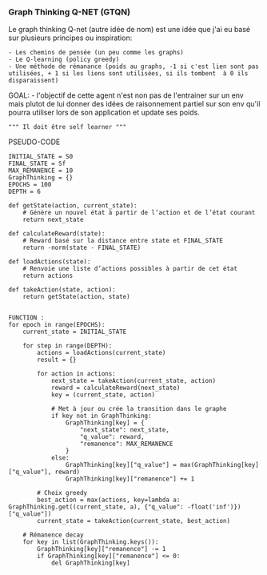 
### Graph Thinking Q-NET (GTQN)


Le graph thinking Q-net (autre idée de nom) est une idée que j'ai eu basé sur plusieurs principes ou inspiration:

    - Les chemins de pensée (un peu comme les graphs)
    - Le Q-learning (policy greedy)
    - Une méthode de rémanance (poids au graphs, -1 si c'est lien sont pas utilisées, + 1 si les liens sont utilisées, si ils tombent  à 0 ils disparaissent)


GOAL:
    - l'objectif de cette agent n'est non pas de l'entrainer sur un env mais plutot de lui donner des idées de raisonnement partiel sur son env qu'il pourra utiliser lors de son application et update ses poids.

    """ Il doit être self learner """

PSEUDO-CODE


    INITIAL_STATE = S0
    FINAL_STATE = Sf
    MAX_REMANENCE = 10
    GraphThinking = {}
    EPOCHS = 100
    DEPTH = 6

    def getState(action, current_state):
        # Génère un nouvel état à partir de l’action et de l’état courant
        return next_state

    def calculateReward(state):
        # Reward basé sur la distance entre state et FINAL_STATE
        return -norm(state - FINAL_STATE)

    def loadActions(state):
        # Renvoie une liste d’actions possibles à partir de cet état
        return actions

    def takeAction(state, action):
        return getState(action, state)


    FUNCTION : 
    for epoch in range(EPOCHS):
        current_state = INITIAL_STATE
        
        for step in range(DEPTH):
            actions = loadActions(current_state)
            result = {}

            for action in actions:
                next_state = takeAction(current_state, action)
                reward = calculateReward(next_state)
                key = (current_state, action)
                
                # Met à jour ou crée la transition dans le graphe
                if key not in GraphThinking:
                    GraphThinking[key] = {
                        "next_state": next_state,
                        "q_value": reward,
                        "remanence": MAX_REMANENCE
                    }
                else:
                    GraphThinking[key]["q_value"] = max(GraphThinking[key]["q_value"], reward)
                    GraphThinking[key]["remanence"] += 1
            
            # Choix greedy
            best_action = max(actions, key=lambda a: GraphThinking.get((current_state, a), {"q_value": -float('inf')})["q_value"])
            current_state = takeAction(current_state, best_action)

        # Rémanence decay
        for key in list(GraphThinking.keys()):
            GraphThinking[key]["remanence"] -= 1
            if GraphThinking[key]["remanence"] <= 0:
                del GraphThinking[key]

                        




